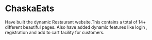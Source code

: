 # ChaskaEats
Have built the dynamic Restaurant website.This contains a total of 14+ different beautiful pages. Also  have added dynamic features like login , registration and add to cart facility for customers.
